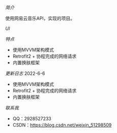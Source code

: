 *简介*

使用网易云音乐API，实现的项目。

*UI*

*特点*
* 使用MVVM架构模式
* Retrofit2 + 协程完成的网络请求
* 内置换肤框架

*更新日志*
2022-6-6
* 使用MVVM架构模式
* Retrofit2 + 协程完成的网络请求
* 内置换肤框架

*联系我*

* QQ：2928527233
* CSDN：https://blog.csdn.net/weixin_51298509

